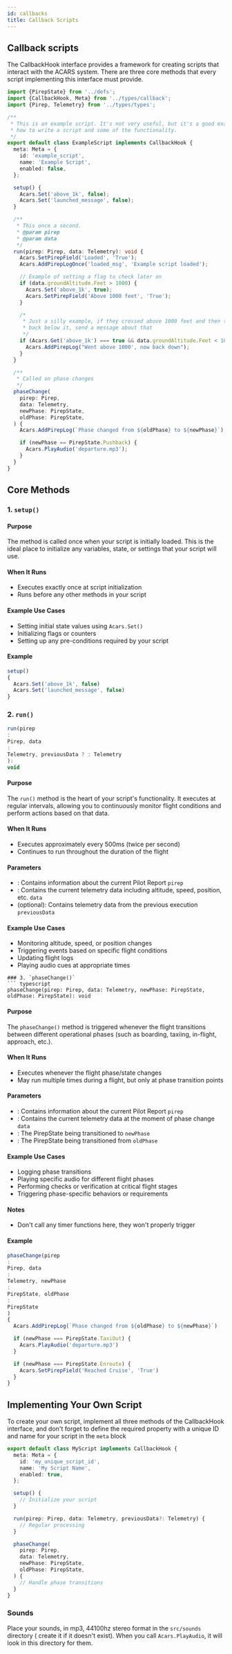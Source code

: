 ```yaml
---
id: callbacks
title: Callback Scripts
---
```


## Callback scripts

The CallbackHook interface provides a framework for creating scripts that
interact with the ACARS system. There are three core methods that every script
implementing this interface must provide.

```typescript file=example.ts
import {PirepState} from '../defs';
import {CallbackHook, Meta} from '../types/callback';
import {Pirep, Telemetry} from '../types/types';

/**
 * This is an example script. It's not very useful, but it's a good example of
 * how to write a script and some of the functionality.
 */
export default class ExampleScript implements CallbackHook {
  meta: Meta = {
    id: 'example_script',
    name: 'Example Script',
    enabled: false,
  };

  setup() {
    Acars.Set('above_1k', false);
    Acars.Set('launched_message', false);
  }

  /**
   * This once a second.
   * @param pirep
   * @param data
   */
  run(pirep: Pirep, data: Telemetry): void {
    Acars.SetPirepField('Loaded', 'True');
    Acars.AddPirepLogOnce('loaded_msg', 'Example script loaded');

    // Example of setting a flag to check later on
    if (data.groundAltitude.Feet > 1000) {
      Acars.Set('above_1k', true);
      Acars.SetPirepField('Above 1000 feet', 'True');
    }

    /*
     * Just a silly example, if they crossed above 1000 feet and then they went
     * back below it, send a message about that
     */
    if (Acars.Get('above_1k') === true && data.groundAltitude.Feet < 1000) {
      Acars.AddPirepLog("Went above 1000', now back down");
    }
  }

  /**
   * Called on phase changes
   */
  phaseChange(
    pirep: Pirep,
    data: Telemetry,
    newPhase: PirepState,
    oldPhase: PirepState,
  ) {
    Acars.AddPirepLog(`Phase changed from ${oldPhase} to ${newPhase}`);

    if (newPhase == PirepState.Pushback) {
      Acars.PlayAudio('departure.mp3');
    }
  }
}
```

## Core Methods

### 1. `setup()`

#### Purpose

The method is called once when your script is initially loaded. This is the
ideal place to initialize any variables, state, or settings that your script
will use.

#### When It Runs

- Executes exactly once at script initialization
- Runs before any other methods in your script

#### Example Use Cases

- Setting initial state values using `Acars.Set()`
- Initializing flags or counters
- Setting up any pre-conditions required by your script

#### Example

```typescript
setup()
{
  Acars.Set('above_1k', false)
  Acars.Set('launched_message', false)
}
```

### 2. `run()`

```typescript
run(pirep
:
Pirep, data
:
Telemetry, previousData ? : Telemetry
):
void
```

#### Purpose

The `run()` method is the heart of your script's functionality. It executes at
regular intervals, allowing you to continuously monitor flight conditions and
perform actions based on that data.

#### When It Runs

- Executes approximately every 500ms (twice per second)
- Continues to run throughout the duration of the flight

#### Parameters

- : Contains information about the current Pilot Report `pirep`
- : Contains the current telemetry data including altitude, speed, position,
  etc. `data`
- (optional): Contains telemetry data from the previous execution `previousData`

#### Example Use Cases

- Monitoring altitude, speed, or position changes
- Triggering events based on specific flight conditions
- Updating flight logs
- Playing audio cues at appropriate times

````
### 3. `phaseChange()`
``` typescript
phaseChange(pirep: Pirep, data: Telemetry, newPhase: PirepState, oldPhase: PirepState): void
````

#### Purpose

The `phaseChange()` method is triggered whenever the flight transitions between
different operational phases (such as boarding, taxiing, in-flight, approach,
etc.).

#### When It Runs

- Executes whenever the flight phase/state changes
- May run multiple times during a flight, but only at phase transition points

#### Parameters

- : Contains information about the current Pilot Report `pirep`
- : Contains the current telemetry data at the moment of phase change `data`
- : The PirepState being transitioned to `newPhase`
- : The PirepState being transitioned from `oldPhase`

#### Example Use Cases

- Logging phase transitions
- Playing specific audio for different flight phases
- Performing checks or verification at critical flight stages
- Triggering phase-specific behaviors or requirements

#### Notes

- Don't call any timer functions here, they won't properly trigger

#### Example

```typescript
phaseChange(pirep
:
Pirep, data
:
Telemetry, newPhase
:
PirepState, oldPhase
:
PirepState
)
{
  Acars.AddPirepLog(`Phase changed from ${oldPhase} to ${newPhase}`)

  if (newPhase === PirepState.TaxiOut) {
    Acars.PlayAudio('departure.mp3')
  }

  if (newPhase === PirepState.Enroute) {
    Acars.SetPirepField('Reached Cruise', 'True')
  }
}
```

## Implementing Your Own Script

To create your own script, implement all three methods of the CallbackHook
interface, and don't forget to define the required property with a unique ID and
name for your script in the `meta` block

```typescript
export default class MyScript implements CallbackHook {
  meta: Meta = {
    id: 'my_unique_script_id',
    name: 'My Script Name',
    enabled: true,
  };

  setup() {
    // Initialize your script
  }

  run(pirep: Pirep, data: Telemetry, previousData?: Telemetry) {
    // Regular processing
  }

  phaseChange(
    pirep: Pirep,
    data: Telemetry,
    newPhase: PirepState,
    oldPhase: PirepState,
  ) {
    // Handle phase transitions
  }
}
```

### Sounds

Place your sounds, in mp3, 44100hz stereo format in the `src/sounds` directory (
create it if it doesn't exist). When you call `Acars.PlayAudio`, it will look in
this directory for them.
